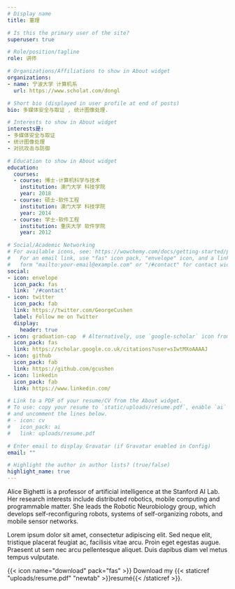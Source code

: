 ```yaml
---
# Display name
title: 董理

# Is this the primary user of the site?
superuser: true

# Role/position/tagline
role: 讲师 

# Organizations/Affiliations to show in About widget
organizations:
- name: 宁波大学 计算机系
  url: https://www.scholat.com/dongl

# Short bio (displayed in user profile at end of posts)
bio: 多媒体安全与取证 , 统计图像处理.

# Interests to show in About widget
interests是:
- 多媒体安全与取证
- 统计图像处理
- 对抗攻击与防御

# Education to show in About widget
education:
  courses:
  - course: 博士-计算机科学与技术
    institution: 澳门大学 科技学院
    year: 2018
  - course: 硕士-软件工程
    institution: 澳门大学 科技学院
    year: 2014
  - course: 学士-软件工程
    institution: 重庆大学 软件学院
    year: 2012

# Social/Academic Networking
# For available icons, see: https://wowchemy.com/docs/getting-started/page-builder/#icons
#   For an email link, use "fas" icon pack, "envelope" icon, and a link in the
#   form "mailto:your-email@example.com" or "/#contact" for contact widget.
social:
- icon: envelope
  icon_pack: fas
  link: '/#contact'
- icon: twitter
  icon_pack: fab
  link: https://twitter.com/GeorgeCushen
  label: Follow me on Twitter
  display:
    header: true
- icon: graduation-cap  # Alternatively, use `google-scholar` icon from `ai` icon pack
  icon_pack: fas
  link: https://scholar.google.co.uk/citations?user=sIwtMXoAAAAJ
- icon: github
  icon_pack: fab
  link: https://github.com/gcushen
- icon: linkedin
  icon_pack: fab
  link: https://www.linkedin.com/

# Link to a PDF of your resume/CV from the About widget.
# To use: copy your resume to `static/uploads/resume.pdf`, enable `ai` icons in `params.toml`,
# and uncomment the lines below.
# - icon: cv
#   icon_pack: ai
#   link: uploads/resume.pdf

# Enter email to display Gravatar (if Gravatar enabled in Config)
email: ""

# Highlight the author in author lists? (true/false)
highlight_name: true
---
```


Alice Bighetti is a professor of artificial intelligence at the Stanford AI Lab. Her research interests include distributed robotics, mobile computing and programmable matter. She leads the Robotic Neurobiology group, which develops self-reconfiguring robots, systems of self-organizing robots, and mobile sensor networks.

Lorem ipsum dolor sit amet, consectetur adipiscing elit. Sed neque elit, tristique placerat feugiat ac, facilisis vitae arcu. Proin eget egestas augue. Praesent ut sem nec arcu pellentesque aliquet. Duis dapibus diam vel metus tempus vulputate.

{{< icon name="download" pack="fas" >}} Download my {{< staticref "uploads/resume.pdf" "newtab" >}}resumé{{< /staticref >}}.
